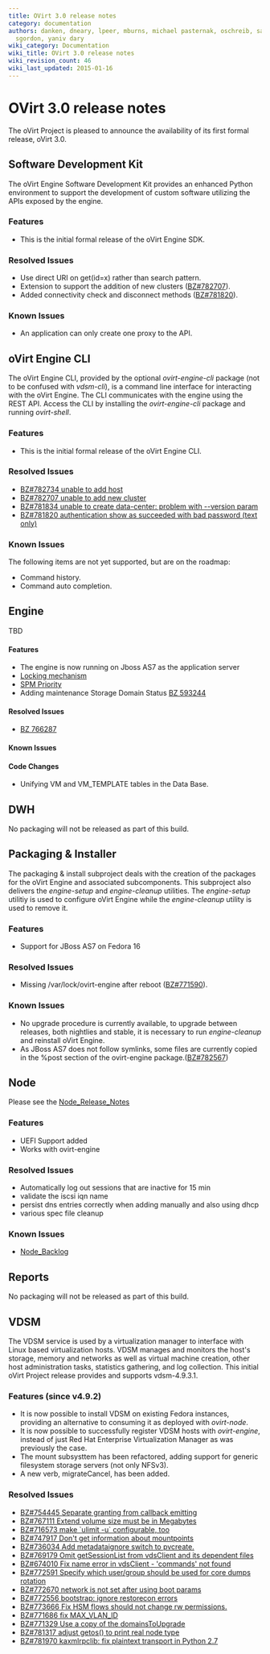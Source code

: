 ```yaml
---
title: OVirt 3.0 release notes
category: documentation
authors: danken, dneary, lpeer, mburns, michael pasternak, oschreib, sandrobonazzola,
  sgordon, yaniv dary
wiki_category: Documentation
wiki_title: OVirt 3.0 release notes
wiki_revision_count: 46
wiki_last_updated: 2015-01-16
---
```


# OVirt 3.0 release notes

The oVirt Project is pleased to announce the availability of its first formal release, oVirt 3.0.

## Software Development Kit

The oVirt Engine Software Development Kit provides an enhanced Python environment to support the development of custom software utilizing the APIs exposed by the engine.

### Features

*   This is the initial formal release of the oVirt Engine SDK.

### Resolved Issues

*   Use direct URI on get(id=x) rather than search pattern.
*   Extension to support the addition of new clusters ([BZ#782707](https://bugzilla.redhat.com/782707)).
*   Added connectivity check and disconnect methods ([BZ#781820](https://bugzilla.redhat.com/781820)).

### Known Issues

*   An application can only create one proxy to the API.

## oVirt Engine CLI

The oVirt Engine CLI, provided by the optional *ovirt-engine-cli* package (not to be confused with *vdsm-cli*), is a command line interface for interacting with the oVirt Engine. The CLI communicates with the engine using the REST API. Access the CLI by installing the *ovirt-engine-cli* package and running *ovirt-shell*.

### Features

*   This is the initial formal release of the oVirt Engine CLI.

### Resolved Issues

*   [BZ#782734 unable to add host](http://bugzilla.redhat.com/782734)
*   [BZ#782707 unable to add new cluster](http://bugzilla.redhat.com/782707)
*   [BZ#781834 unable to create data-center: problem with --version param](http://bugzilla.redhat.com/781834)
*   [BZ#781820 authentication show as succeeded with bad password (text only)](http://bugzilla.redhat.com/781820)

### Known Issues

The following items are not yet supported, but are on the roadmap:

*   Command history.
*   Command auto completion.

## Engine

TBD

#### Features

*   The engine is now running on Jboss AS7 as the application server
*   [ Locking mechanism ](Features/DetailedLockMechanism)
*   [ SPM Priority ](Features/SPMPriority)
*   Adding maintenance Storage Domain Status [BZ 593244](http://bugzilla.redhat.com/593244)

#### Resolved Issues

*   [BZ 766287](http://bugzilla.redhat.com/766287)

#### Known Issues

#### Code Changes

*   Unifying VM and VM_TEMPLATE tables in the Data Base.

## DWH

No packaging will not be released as part of this build.

## Packaging & Installer

The packaging & install subproject deals with the creation of the packages for the oVirt Engine and associated subcomponents. This subproject also delivers the *engine-setup* and *engine-cleanup* utilities. The *engine-setup* utilitiy is used to configure oVirt Engine while the *engine-cleanup* utility is used to remove it.

### Features

*   Support for JBoss AS7 on Fedora 16

### Resolved Issues

*   Missing /var/lock/ovirt-engine after reboot ([BZ#771590](https://bugzilla.redhat.com/show_bug.cgi?id=771590)).

### Known Issues

*   No upgrade procedure is currently available, to upgrade between releases, both nightlies and stable, it is necessary to run *engine-cleanup* and reinstall oVirt Engine.
*   As JBoss AS7 does not follow symlinks, some files are currently copied in the %post section of the ovirt-engine package.([BZ#782567](https://bugzilla.redhat.com/show_bug.cgi?id=782567))

## Node

Please see the [Node_Release_Notes](Node_Release_Notes)

### Features

*   UEFI Support added
*   Works with ovirt-engine

### Resolved Issues

*   Automatically log out sessions that are inactive for 15 min
*   validate the iscsi iqn name
*   persist dns entries correctly when adding manually and also using dhcp
*   various spec file cleanup

### Known Issues

*   [Node_Backlog](Node_Backlog)

## Reports

No packaging will not be released as part of this build.

## VDSM

The VDSM service is used by a virtualization manager to interface with Linux based virtualization hosts. VDSM manages and monitors the host's storage, memory and networks as well as virtual machine creation, other host administration tasks, statistics gathering, and log collection. This initial oVirt Project release provides and supports vdsm-4.9.3.1.

### Features (since v4.9.2)

*   It is now possible to install VDSM on existing Fedora instances, providing an alternative to consuming it as deployed with *ovirt-node*.
*   It is now possible to successfully register VDSM hosts with *ovirt-engine*, instead of just Red Hat Enterprise Virtualization Manager as was previously the case.
*   The mount subsysttem has been refactored, adding support for generic filesystem storage servers (not only NFSv3).
*   A new verb, migrateCancel, has been added.

### Resolved Issues

*   [BZ#754445 Separate granting from callback emitting](http://bugzilla.redhat.com/754445)
*   [BZ#767111 Extend volume size must be in Megabytes](http://bugzilla.redhat.com/767111)
*   [BZ#716573 make \`ulimit -u\` configurable, too](http://bugzilla.redhat.com/716573)
*   [BZ#747917 Don't get information about mountpoints](http://bugzilla.redhat.com/747917)
*   [BZ#736034 Add metadataignore switch to pvcreate.](http://bugzilla.redhat.com/736034)
*   [BZ#769179 Omit getSessionList from vdsClient and its dependent files](http://bugzilla.redhat.com/769179)
*   [BZ#674010 Fix name error in vdsClient - 'commands' not found](http://bugzilla.redhat.com/674010)
*   [BZ#772591 Specify which user/group should be used for core dumps rotation](http://bugzilla.redhat.com/772591)
*   [BZ#772670 network is not set after using boot params](http://bugzilla.redhat.com/772670)
*   [BZ#772556 bootstrap: ignore restorecon errors](http://bugzilla.redhat.com/772556)
*   [BZ#773666 Fix HSM flows should not change rw permissions.](http://bugzilla.redhat.com/773666)
*   [BZ#771686 fix MAX_VLAN_ID](http://bugzilla.redhat.com/771686)
*   [BZ#771329 Use a copy of the domainsToUpgrade](http://bugzilla.redhat.com/771329)
*   [BZ#781317 adjust getos() to print real node type](http://bugzilla.redhat.com/781317)
*   [BZ#781970 kaxmlrpclib: fix plaintext transport in Python 2.7](http://bugzilla.redhat.com/781970)
